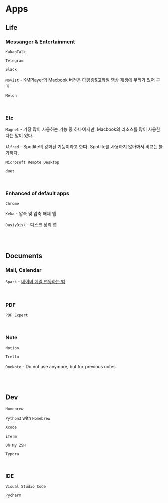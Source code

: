 # Apps

## Life

### Messanger & Entertainment

`KakaoTalk`

`Telegram`

`Slack`

`Movist` - KMPlayer의 Macbook 버전은 대용량&고화질 영상 재생에 무리가 있어 구매

`Melon`

<br>

### Etc

`Magnet` - 가장 많이 사용하는 기능 중 하나이지만, Macbook의 리소스를 많이 사용한다는 말이 있다..

`Alfred` - Spotlite의 강화된 기능이라고 한다. Spotlite를 사용하지 않아봐서 비교는 불가하다.

`Microsoft Remote Desktop`

`duet`

<br>

### Enhanced of default apps

`Chrome`

`Keka` - 압축 및 압축 해제 앱

`DasiyDisk` - 디스크 정리 앱

<br>

<br>

## Documents

### Mail, Calendar

`Spark` - [네이버 메일 연동하는 법](https://m.blog.naver.com/37265/221462683714)

<br>

### PDF

`PDF Expert`

<br>

### Note

`Notion`

`Trello`

`OneNote` - Do not use anymore, but for previous notes.

<br>

<br>

## Dev

`Homebrew`

`Python3` with `Homebrew`

`Xcode`

`iTerm`

`Oh My ZSH`

`Typora`

<br>

### IDE

`Visual Studio Code`

`Pycharm`